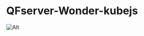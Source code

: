 # QFserver-Wonder-kubejs
![Alt](https://repobeats.axiom.co/api/embed/9f3ccf60f886e463c239d6090f522089ad51471e.svg "Repobeats analytics image")
